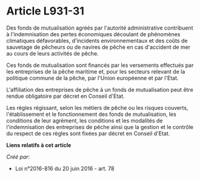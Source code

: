 # Article L931-31

Des fonds de mutualisation agréés par l'autorité administrative contribuent à l'indemnisation des pertes économiques
découlant de phénomènes climatiques défavorables, d'incidents environnementaux et des coûts de sauvetage de pêcheurs ou de
navires de pêche en cas d'accident de mer au cours de leurs activités de pêche. 

Ces fonds de mutualisation sont financés par les versements effectués par les entreprises de la pêche maritime et, pour les
secteurs relevant de la politique commune de la pêche, par l'Union européenne et par l'Etat. 

L'affiliation des entreprises de pêche à un fonds de mutualisation peut être rendue obligatoire par décret en Conseil
d'Etat. 

Les règles régissant, selon les métiers de pêche ou les risques couverts, l'établissement et le fonctionnement des fonds de
mutualisation, les conditions de leur agrément, les conditions et les modalités de l'indemnisation des entreprises de pêche
ainsi que la gestion et le contrôle du respect de ces règles sont fixées par décret en Conseil d'Etat.

**Liens relatifs à cet article**

_Créé par_:

  - Loi n°2016-816 du 20 juin 2016 - art. 78
